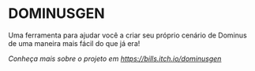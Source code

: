 # DOMINUSGEN

Uma ferramenta para ajudar você a criar seu próprio cenário de Dominus de uma maneira mais fácil do que já era!

*Conheça mais sobre o projeto em https://bills.itch.io/dominusgen*
